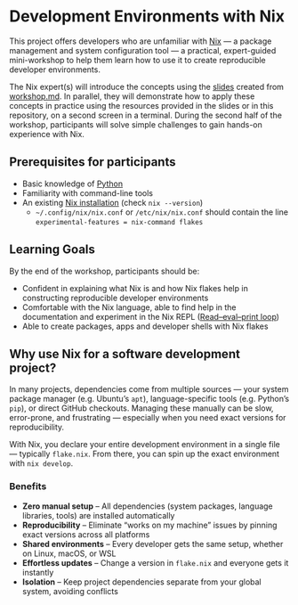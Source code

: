 <!-- markdownlint-disable MD013 -->

# Development Environments with Nix

This project offers developers who are unfamiliar with [Nix](https://nixos.org/) — a package management and system configuration tool — a practical, expert-guided mini-workshop to help them learn how to use it to create reproducible developer environments.

The Nix expert(s) will introduce the concepts using the [slides](https://roberthree.github.io/nix-mini-workshop/) created from [workshop.md](workshop.md).
In parallel, they will demonstrate how to apply these concepts in practice using the resources provided in the slides or in this repository, on a second screen in a terminal.
During the second half of the workshop, participants will solve simple challenges to gain hands-on experience with Nix.

## Prerequisites for participants

- Basic knowledge of [Python](https://www.python.org/)
- Familiarity with command-line tools
- An existing [Nix installation](https://nixos.org/download/) (check `nix --version`)
  - `~/.config/nix/nix.conf` or `/etc/nix/nix.conf` should contain the line `experimental-features = nix-command flakes`

## Learning Goals

By the end of the workshop, participants should be:

- Confident in explaining what Nix is and how Nix flakes help in constructing reproducible developer environments
- Comfortable with the Nix language, able to find help in the documentation and experiment in the Nix REPL ([Read–eval–print loop](https://en.wikipedia.org/wiki/Read%E2%80%93eval%E2%80%93print_loop))
- Able to create packages, apps and developer shells with Nix flakes

## Why use Nix for a software development project?

In many projects, dependencies come from multiple sources — your system package manager (e.g. Ubuntu’s `apt`), language-specific tools (e.g. Python’s `pip`), or direct GitHub checkouts.
Managing these manually can be slow, error-prone, and frustrating — especially when you need exact versions for reproducibility.

With Nix, you declare your entire development environment in a single file — typically `flake.nix`.
From there, you can spin up the exact environment with `nix develop`.

### Benefits

- **Zero manual setup** – All dependencies (system packages, language libraries, tools) are installed automatically
- **Reproducibility** – Eliminate “works on my machine” issues by pinning exact versions across all platforms
- **Shared environments** – Every developer gets the same setup, whether on Linux, macOS, or WSL
- **Effortless updates** – Change a version in `flake.nix` and everyone gets it instantly
- **Isolation** – Keep project dependencies separate from your global system, avoiding conflicts
